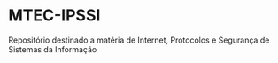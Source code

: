 # MTEC-IPSSI
Repositório destinado a matéria de Internet, Protocolos e Segurança de Sistemas da Informação
